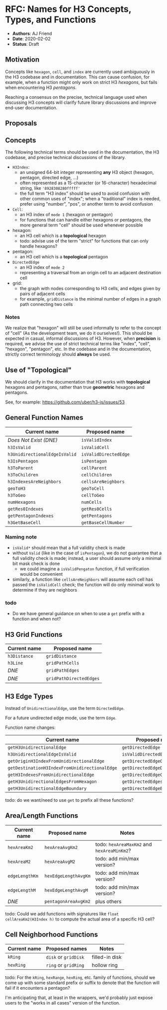 # RFC: Names for H3 Concepts, Types, and Functions

- **Authors**: AJ Friend
- **Date**: 2020-02-02
- **Status**: Draft

## Motivation

Concepts like `hexagon`, `cell`, and `index` are currently used ambiguously in the H3 codebase and in documentation.
This can cause confusion, for example, when a function might only work on strict H3 *hexagons*, but fails when encountering H3 *pentagons*.

Reaching a consensus on the precise, technical language used when discussing H3 concepts will clarify future library discussions and improve end-user documentation.

## Proposals

## Concepts

The following technical terms should be used in the documentation, the H3 codebase, and precise technical discussions of the library.

- `H3Index`:
    - an unsigned 64-bit integer representing **any** H3 object (hexagon, pentagon, directed edge, ...)
    - often represented as a 15-character (or 16-character) hexadecimal string, like `'8928308280fffff'`
    - the full term "H3 index" should be used to avoid confusion with other common uses of "index"; when a "traditional" index is needed, prefer using "number", "pos", or another term to avoid confusion
- `Cell`:
    - an H3 index of `mode 1` (hexagon or pentagon)
    - for functions that can handle either hexagons or pentagons, the more general term "cell" should be used whenever possible
- hexagon:
    - an H3 cell which is a **topological** hexagon
    - todo: advise use of the term "strict" for functions that can only handle hexagons?
- pentagon:
    - an H3 cell which is a **topological** pentagon
- `DirectedEdge`
    - an H3 index of `mode 2`
    - representing a traversal from an origin cell to an adjacent destination cell
- grid:
    - the graph with nodes corresponding to H3 cells, and edges given by pairs of adjacent cells
    - for example, `gridDistance` is the minimal number of edges in a graph path connecting two cells

### Notes

We realize that "hexagon" will still be used informally to refer to the concept of "cell" (As the development team, we do it ourselves!).
This should be expected in casual, informal discussions of H3.
However, when **precision** is required, we advise the use of strict technical terms like "index", "cell", "hexagon", "pentagon", etc.
In the codebase and in the documentation, strictly correct terminology should **always** be used.


## Use of "Topological"

We should clarify in the documentation that H3 works with **topological** hexagons and pentagons, rather than true **geometric** hexagons and pentagons.

See, for example: https://github.com/uber/h3-js/issues/53


## General Function Names

|          Current name         |     Proposed name     |
|-------------------------------|-----------------------|
| *Does Not Exist (DNE)*        | `isValidIndex`        |
| `h3IsValid`                   | `isValidCell`         |
| `h3UnidirectionalEdgeIsValid` | `isValidDirectedEdge` |
| `h3IsPentagon`                | `isPentagon`          |
| `h3ToParent`                  | `cellParent`          |
| `h3ToChildren`                | `cellChildren`        |
| `h3IndexesAreNeighbors`       | `cellsAreNeighbors`   |
| `geoToH3`                     | `geoToCell`           |
| `h3ToGeo`                     | `cellToGeo`           |
| `numHexagons`                 | `numCells`            |
| `getRes0Indexes`              | `getRes0Cells`        |
| `getPentagonIndexes`          | `getPentagons`        |
| `h3GetBaseCell`               | `getBaseCellNumber`   |

### Naming note

- `isValid*` should mean that a full validity check is made
- without `Valid` (like in the case of `isPentagon`), we do not guarantee
  that a full validity check is made; instead, a user should assume only a
  minimal bit mask check is done
    - we could imagine a `isValidPengaton` function, if full verification
      would be convenient
- similarly, a function like `cellsAreNeighbors` will assume each cell
  has passed the `isValidCell` check; the function will do only minimal
  work to determine if they are neighbors

### todo
- Do we have general guidance on when to use a `get` prefix with a function and when not?


## H3 Grid Functions

| Current name |      Proposed name      |
|--------------|-------------------------|
| `h3Distance` | `gridDistance`          |
| `h3Line`     | `gridPathCells`         |
| *DNE*        | `gridPathEdges`         |
| *DNE*        | `gridPathDirectedEdges` |


## H3 Edge Types

Instead of `UnidirectionalEdge`, use the term `DirectedEdge`.

For a future undirected edge mode, use the term `Edge`.

Function name changes:

|                  Current name                 |        Proposed name         |
|-----------------------------------------------|------------------------------|
| `getH3UnidirectionalEdge`                     | `getDirectedEdge`            |
| `h3UnidirectionalEdgeIsValid`                 | `isValidDirectedEdge`        |
| `getOriginH3IndexFromUnidirectionalEdge`      | `getDirectedEdgeOrigin`      |
| `getDestinationH3IndexFromUnidirectionalEdge` | `getDirectedEdgeDestination` |
| `getH3IndexesFromUnidirectionalEdge`          | `getDirectedEdgeCells`       |
| `getH3UnidirectionalEdgesFromHexagon`         | `getDirectedEdgesFromCell`   |
| `getH3UnidirectionalEdgeBoundary`             | `getDirectedEdgeBoundary`    |


todo: do we want/need to use `get` to prefix all these functions?

## Area/Length Functions

|  Current name  |    Proposed name     |                   Notes                    |
|----------------|----------------------|--------------------------------------------|
| `hexAreaKm2`   | `hexAreaAvgKm2`      | todo: `hexAreaMaxKm2` and `hexAreaMinKm2`? |
| `hexAreaM2`    | `hexAreaAvgM2`       | todo: add min/max version?                 |
| `edgeLengthKm` | `hexEdgeLengthAvgKm` | todo: add min/max version?                 |
| `edgeLengthM`  | `hexEdgeLengthAvgM`  | todo: add min/max version?                 |
| *DNE*          | `pentagonAreaAvgKm2` | plus others                                |

todo: Could we add functions with signatures like `float cellAreaKm2(H3Index h)` to compute the actual area of a specific H3 cell?

## Cell Neighborhood Functions

| Current name |    Proposed names    |     Notes      |
|--------------|----------------------|----------------|
| `kRing`      | `disk` or `gridDisk` | filled-in disk |
| `hexRing`    | `ring` or `gridRing` | hollow ring    |


todo: For the `kRing`, `hexRange`, `hexRing`, etc. family of functions, should we come up with some standard prefix or suffix to denote that the function will fail if it encounters a pentagon?

I'm anticipating that, at least in the wrappers, we'd probably just expose users to the "works in all cases" version of the function.

